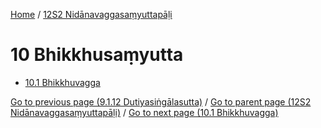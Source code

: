 
[Home](/) / [12S2 Nidānavaggasaṃyuttapāḷi](../12S2.md)

# 10 Bhikkhusaṃyutta

* [10.1 Bhikkhuvagga](10/10.1.md)

[Go to previous page (9.1.12 Dutiyasiṅgālasutta)](9/9.1/9.1.12.md) / [Go to parent page (12S2 Nidānavaggasaṃyuttapāḷi)](0.md) / [Go to next page (10.1 Bhikkhuvagga)](10/10.1.md)


